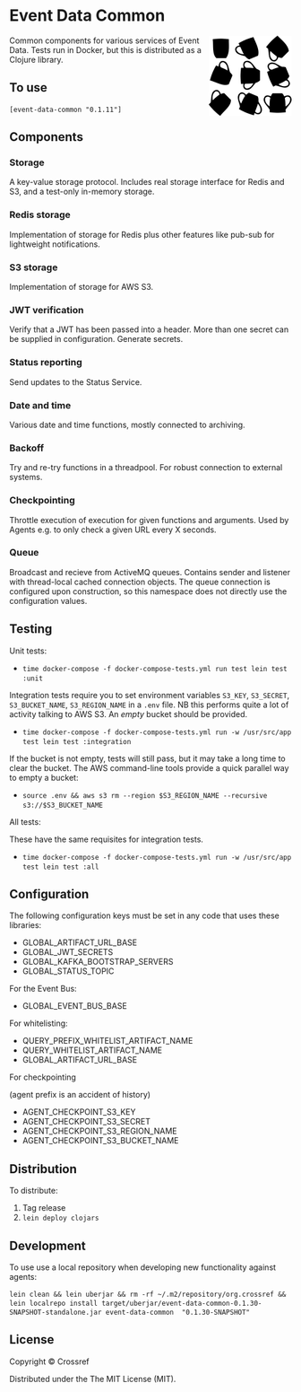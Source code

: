 # Event Data Common

<img src="doc/logo.png" align="right" style="float: right">

Common components for various services of Event Data. Tests run in Docker, but this is distributed as a Clojure library.

## To use

    [event-data-common "0.1.11"]

## Components

### Storage

A key-value storage protocol. Includes real storage interface for Redis and S3, and a test-only in-memory storage.

### Redis storage

Implementation of storage for Redis plus other features like pub-sub for lightweight notifications.

### S3 storage

Implementation of storage for AWS S3.

### JWT verification

Verify that a JWT has been passed into a header. More than one secret can be supplied in configuration. Generate secrets.

### Status reporting

Send updates to the Status Service.

### Date and time

Various date and time functions, mostly connected to archiving.

### Backoff

Try and re-try functions in a threadpool. For robust connection to external systems.

### Checkpointing

Throttle execution of execution for given functions and arguments. Used by Agents e.g. to only check a given URL every X seconds.

### Queue

Broadcast and recieve from ActiveMQ queues. Contains sender and listener with thread-local cached connection objects. The queue connection is configured upon construction, so this namespace does not directly use the configuration values.

## Testing

Unit tests:

  - `time docker-compose -f docker-compose-tests.yml run test lein test :unit`

Integration tests require you to set environment variables `S3_KEY`, `S3_SECRET`, `S3_BUCKET_NAME`, `S3_REGION_NAME` in a `.env` file. NB this performs quite a lot of activity talking to AWS S3. An *empty* bucket should be provided.

 - `time docker-compose -f docker-compose-tests.yml run -w /usr/src/app test lein test :integration`

If the bucket is not empty, tests will still pass, but it may take a long time to clear the bucket. The AWS command-line tools provide a quick parallel way to empty a bucket:

 - `source .env && aws s3 rm --region $S3_REGION_NAME --recursive s3://$S3_BUCKET_NAME`

All tests:

These have the same requisites for integration tests.

  - `time docker-compose -f docker-compose-tests.yml run -w /usr/src/app test lein test :all`

## Configuration

The following configuration keys must be set in any code that uses these libraries:

 - GLOBAL_ARTIFACT_URL_BASE
 - GLOBAL_JWT_SECRETS
 - GLOBAL_KAFKA_BOOTSTRAP_SERVERS
 - GLOBAL_STATUS_TOPIC

For the Event Bus:

 - GLOBAL_EVENT_BUS_BASE

For whitelisting:

 - QUERY_PREFIX_WHITELIST_ARTIFACT_NAME
 - QUERY_WHITELIST_ARTIFACT_NAME
 - GLOBAL_ARTIFACT_URL_BASE

For checkpointing

(agent prefix is an accident of history)

 - AGENT_CHECKPOINT_S3_KEY
 - AGENT_CHECKPOINT_S3_SECRET
 - AGENT_CHECKPOINT_S3_REGION_NAME
 - AGENT_CHECKPOINT_S3_BUCKET_NAME


## Distribution

To distribute:

 1. Tag release
 2. `lein deploy clojars`


## Development

To use use a local repository when developing new functionality against agents:

    lein clean && lein uberjar && rm -rf ~/.m2/repository/org.crossref && lein localrepo install target/uberjar/event-data-common-0.1.30-SNAPSHOT-standalone.jar event-data-common  "0.1.30-SNAPSHOT"
    
## License

Copyright © Crossref

Distributed under the The MIT License (MIT).

